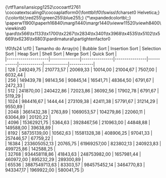 {\rtf1\ansi\ansicpg1252\cocoartf2761
\cocoatextscaling0\cocoaplatform0{\fonttbl\f0\fswiss\fcharset0 Helvetica;}
{\colortbl;\red255\green255\blue255;}
{\*\expandedcolortbl;;}
\paperw11900\paperh16840\margl1440\margr1440\vieww11520\viewh8400\viewkind0
\pard\tx566\tx1133\tx1700\tx2267\tx2834\tx3401\tx3968\tx4535\tx5102\tx5669\tx6236\tx6803\pardirnatural\partightenfactor0

\f0\fs24 \cf0 
| Tamanho do Array(n) | Bubble Sort   | Insertion Sort | Selection Sort | Heap Sort  | Shell Sort | Merge Sort | Quick Sort |\
|---------------------|---------------|----------------|----------------|------------|------------|------------|------------|\
| 128                 | 249249,75     | 210773,57      | 20069,33       | 10014,00   | 21004,67   | 7507,00    | 6032,44    |\
| 256                 | 149439,78     | 98143,56       | 90845,14       | 16541,71   | 48364,50   | 6791,67    | 2472,33    |\
| 512                 | 241870,00     | 240422,86      | 72023,86       | 36092,56   | 17902,78   | 6791,67    | 5119,29    |\
| 1024                | 984416,67     | 1444,44        | 273109,38      | 42411,38   | 57791,67   | 31214,29   | 9550,89    |\
| 2048                | 3661432,38    | 2763,89        | 1069053,57     | 104279,86  | 22060,11   | 63064,89   | 20120,22   |\
| 4096                | 15362921,75   | 5364,63        | 3928467,56     | 210963,00  | 44848,88   | 149588,00  | 39638,89   |\
| 8192                | 58735139,00   | 10562,63       | 15581328,38    | 408906,25  | 97041,33   | 257446,57  | 67759,22   |\
| 16384               | 233605052,13  | 20765,75       | 61969257,00    | 823802,13  | 240923,83  | 499725,86  | 142588,25  |\
| 32768               | 934458118,86  | 41843,63       | 248753982,00   | 1657981,44 | 460972,00  | 895232,29  | 289300,89  |\
| 65536               | 3887549713,63 | 83303,57       | 984575452,14   | 3464770,83 | 943347,17  | 1969922,00 | 580041,75  |}
